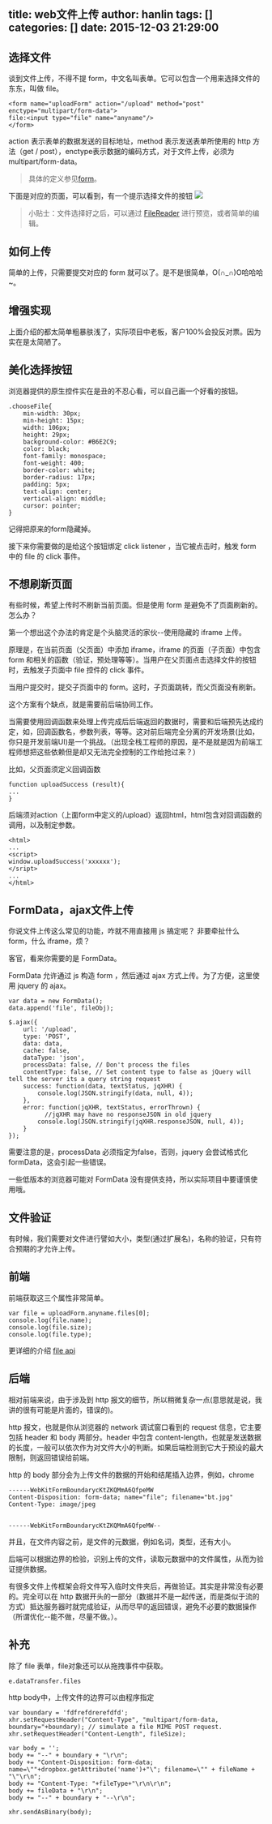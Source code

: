 title: web文件上传
author: hanlin
tags: []
categories: []
date: 2015-12-03 21:29:00
---
## 选择文件
谈到文件上传，不得不提 form，中文名叫表单。它可以包含一个用来选择文件的东东，叫做 file。
<!--more-->
```
<form name="uploadForm" action="/upload" method="post" enctype="multipart/form-data">
file:<input type="file" name="anyname"/>
</form>
```
action 表示表单的数据发送的目标地址，method 表示发送表单所使用的 http 方法（get / post），enctype表示数据的编码方式，对于文件上传，必须为 multipart/form-data。

>具体的定义参见[form][1]。

下面是对应的页面，可以看到，有一个提示选择文件的按钮
![][2]


>小贴士：文件选择好之后，可以通过 [FileReader][3] 进行预览，或者简单的编辑。

## 如何上传
简单的上传，只需要提交对应的 form 就可以了。是不是很简单，O(∩_∩)O哈哈哈~。

## 增强实现
上面介绍的都太简单粗暴肤浅了，实际项目中老板，客户100%会投反对票。因为实在是太简陋了。

## 美化选择按钮
浏览器提供的原生控件实在是丑的不忍心看，可以自己画一个好看的按钮。
```
.chooseFile{
    min-width: 30px;
    min-height: 15px;
    width: 106px;
    height: 29px;
    background-color: #B6E2C9;
    color: black;
    font-family: monospace;
    font-weight: 400;
    border-color: white;
    border-radius: 17px;
    padding: 5px;
    text-align: center;
    vertical-align: middle;
    cursor: pointer;
}
```
记得把原来的form隐藏掉。

接下来你需要做的是给这个按钮绑定 click listener ，当它被点击时，触发 form 中的 file 的 click 事件。


## 不想刷新页面
有些时候，希望上传时不刷新当前页面。但是使用 form 是避免不了页面刷新的。怎么办？

第一个想出这个办法的肯定是个头脑灵活的家伙--使用隐藏的 iframe 上传。

原理是，在当前页面（父页面）中添加 iframe，iframe 的页面（子页面）中包含 form 和相关的函数（验证，预处理等等）。当用户在父页面点击选择文件的按钮时，去触发子页面中 file 控件的 click 事件。

当用户提交时，提交子页面中的 form。这时，子页面跳转，而父页面没有刷新。

这个方案有个缺点，就是需要前后端协同工作。

当需要使用回调函数来处理上传完成后后端返回的数据时，需要和后端预先达成约定，如，回调函数名，参数列表，等等。这对前后端完全分离的开发场景(比如，你只是开发前端UI)是一个挑战。（出现全栈工程师的原因，是不是就是因为前端工程师想把这些依赖但是却又无法完全控制的工作给抢过来？）

比如，父页面须定义回调函数
```
function uploadSuccess (result){
...
}
```
后端须对action（上面form中定义的/upload）返回html，html包含对回调函数的调用，以及制定参数。
```
<html>
...
<script>
window.uploadSuccess('xxxxxx');
</sript>
...
</html>
```

## FormData，ajax文件上传
你说文件上传这么常见的功能，咋就不用直接用 js 搞定呢？ 非要牵扯什么 form，什么 iframe，烦？

客官，看来你需要的是 FormData。

FormData 允许通过 js 构造 form ，然后通过 ajax 方式上传。为了方便，这里使用 jquery 的 ajax。
```
var data = new FormData();
data.append('file', fileObj);

$.ajax({
    url: '/upload',
    type: 'POST',
    data: data,
    cache: false,
    dataType: 'json',
    processData: false, // Don't process the files
    contentType: false, // Set content type to false as jQuery will tell the server its a query string request
    success: function(data, textStatus, jqXHR) {
        console.log(JSON.stringify(data, null, 4));
    },
    error: function(jqXHR, textStatus, errorThrown) {
          //jqXHR may have no responseJSON in old jquery
        console.log(JSON.stringify(jqXHR.responseJSON, null, 4));
    }
});
```
需要注意的是，processData 必须指定为false，否则，jquery 会尝试格式化formData，这会引起一些错误。

一些低版本的浏览器可能对 FormData 没有提供支持，所以实际项目中要谨慎使用哦。

## 文件验证
有时候，我们需要对文件进行譬如大小，类型(通过扩展名)，名称的验证，只有符合预期的才允许上传。

## 前端
前端获取这三个属性非常简单。
```
var file = uploadForm.anyname.files[0];
console.log(file.name);
console.log(file.size);
console.log(file.type);
```
更详细的介绍 [file api][4]

## 后端
相对前端来说，由于涉及到 http 报文的细节，所以稍微复杂一点(意思就是说，我讲的很有可能是片面的，错误的)。

http 报文，也就是你从浏览器的 network 调试窗口看到的 request 信息，它主要包括 header 和 body 两部分。header 中包含 content-length，也就是发送数据的长度，一般可以依次作为对文件大小的判断。如果后端检测到它大于预设的最大限制，则返回错误给前端。

http 的 body 部分会为上传文件的数据的开始和结尾插入边界，例如，chrome
```
------WebKitFormBoundarycKtZKQMmA6QfpeMW
Content-Disposition: form-data; name="file"; filename="bt.jpg"
Content-Type: image/jpeg


------WebKitFormBoundarycKtZKQMmA6QfpeMW--
```
并且，在文件内容之前，是文件的元数据，例如名词，类型，还有大小。

后端可以根据边界的检验，识别上传的文件，读取元数据中的文件属性，从而为验证提供数据。

有很多文件上传框架会将文件写入临时文件夹后，再做验证。其实是非常没有必要的。完全可以在 http 数据开头的一部分（数据并不是一起传送，而是类似于流的方式）抵达服务器时就完成验证，从而尽早的返回错误，避免不必要的数据操作（所谓优化--能不做，尽量不做。）。

## 补充
除了 file 表单，file对象还可以从拖拽事件中获取。
```
e.dataTransfer.files
```

http body中，上传文件的边界可以由程序指定
```
var boundary = 'fdfrefdrerefdfd';
xhr.setRequestHeader("Content-Type", "multipart/form-data, boundary="+boundary); // simulate a file MIME POST request.  
xhr.setRequestHeader("Content-Length", fileSize);  
   
var body = '';  
body += "--" + boundary + "\r\n";  
body += "Content-Disposition: form-data; name=\""+dropbox.getAttribute('name')+"\"; filename=\"" + fileName + "\"\r\n";  
body += "Content-Type: "+fileType+"\r\n\r\n";  
body += fileData + "\r\n";  
body += "--" + boundary + "--\r\n";  
   
xhr.sendAsBinary(body); 
``` 


  [1]: http://www.w3school.com.cn/tags/tag_form.asp
  [2]: https://www.linqiong.net/usr/uploads/2016/11/1002065082.png
  [3]: https://developer.mozilla.org/en-US/docs/Web/API/FileReader
  [4]: https://developer.mozilla.org/zh-CN/docs/Web/API/File
